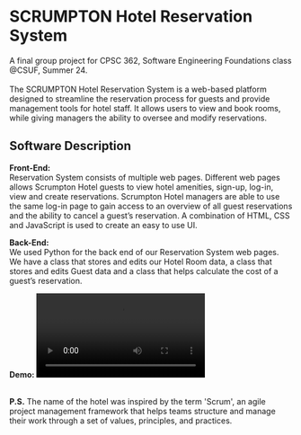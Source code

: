 # SCRUMPTON Hotel Reservation System

A final group project for CPSC 362, Software Engineering Foundations class @CSUF, Summer 24.<br> 
<br>The SCRUMPTON Hotel Reservation System is a web-based platform designed to streamline the reservation process for guests and provide management tools for hotel staff. It allows users to view and book rooms, while giving managers the ability to oversee and modify reservations.



## Software Description

<b> Front-End: </b> <br>
Reservation System consists of multiple web pages. Different web pages allows Scrumpton Hotel guests to view hotel amenities, sign-up, log-in, view and create reservations. Scrumpton Hotel managers are able to use the same log-in page to gain access to an overview of all guest reservations and the ability  to cancel a guest’s reservation. A combination of HTML, CSS and JavaScript is used to create an easy to use UI.

<b> Back-End: </b> <br>
We used Python for the back end of our Reservation System web pages. We have a class that stores and edits our Hotel Room data, a class that stores and edits Guest data and a class that helps calculate the cost of a guest’s reservation.


<b> Demo: </b>
![Demo Video](readme_resources/demo.mp4)





<br><b>P.S.</b> The name of the hotel was inspired by the term 'Scrum', an agile project management framework that helps teams structure and manage their work through a set of values, principles, and practices. 
